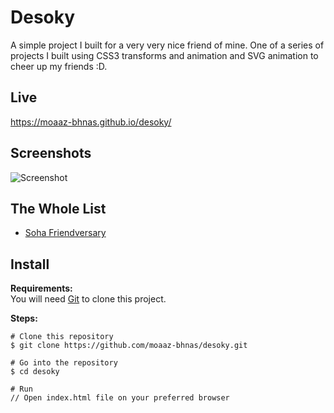 # Desoky
A simple project I built for a very very nice friend of mine. One of a series of projects I built using CSS3 transforms and animation and SVG animation to cheer up my friends :D.

## Live
https://moaaz-bhnas.github.io/desoky/

## Screenshots
![Screenshot](https://i.ibb.co/jDnjRX9/2018-12-30-17-00-moaaz-bhnas-github-io.png)

## The Whole List
- [Soha Friendversary](https://github.com/moaaz-bhnas/soha-friendversary#friendversary)

## Install
<b>Requirements:</b>  
You will need [Git](https://git-scm.com/) to clone this project.  

<b>Steps:</b>
```
# Clone this repository
$ git clone https://github.com/moaaz-bhnas/desoky.git

# Go into the repository
$ cd desoky

# Run
// Open index.html file on your preferred browser
```
